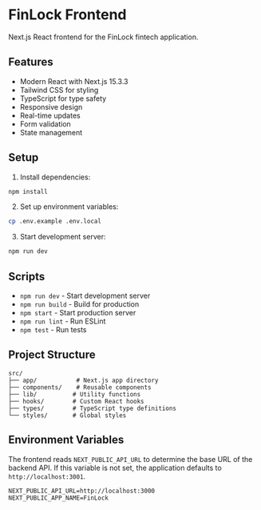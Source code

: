 # FinLock Frontend

Next.js React frontend for the FinLock fintech application.

## Features

- Modern React with Next.js 15.3.3
- Tailwind CSS for styling
- TypeScript for type safety
- Responsive design
- Real-time updates
- Form validation
- State management

## Setup

1. Install dependencies:
```bash
npm install
```

2. Set up environment variables:
```bash
cp .env.example .env.local
```

3. Start development server:
```bash
npm run dev
```

## Scripts

- `npm run dev` - Start development server
- `npm run build` - Build for production
- `npm start` - Start production server
- `npm run lint` - Run ESLint
- `npm test` - Run tests

## Project Structure

```
src/
├── app/           # Next.js app directory
├── components/    # Reusable components
├── lib/          # Utility functions
├── hooks/        # Custom React hooks
├── types/        # TypeScript type definitions
└── styles/       # Global styles
```

## Environment Variables

The frontend reads `NEXT_PUBLIC_API_URL` to determine the base URL of the
backend API. If this variable is not set, the application defaults to
`http://localhost:3001`.

```env
NEXT_PUBLIC_API_URL=http://localhost:3000
NEXT_PUBLIC_APP_NAME=FinLock
```
